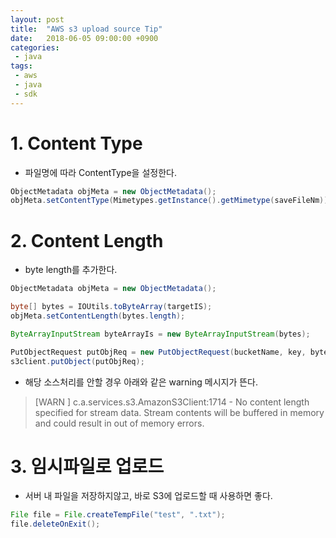 ```yaml
---
layout: post
title:  "AWS s3 upload source Tip"
date:   2018-06-05 09:00:00 +0900
categories:
 - java
tags: 
 - aws
 - java
 - sdk
---
```

# 1. Content Type
- 파일명에 따라 ContentType을 설정한다.

```java
ObjectMetadata objMeta = new ObjectMetadata();
objMeta.setContentType(Mimetypes.getInstance().getMimetype(saveFileNm));
```

# 2. Content Length
- byte length를 추가한다.

```java
ObjectMetadata objMeta = new ObjectMetadata();

byte[] bytes = IOUtils.toByteArray(targetIS);
objMeta.setContentLength(bytes.length);

ByteArrayInputStream byteArrayIs = new ByteArrayInputStream(bytes);

PutObjectRequest putObjReq = new PutObjectRequest(bucketName, key, byteArrayIs, objMeta);
s3client.putObject(putObjReq);
```

- 해당 소스처리를 안할 경우 아래와 같은 warning 메시지가 뜬다.

> [WARN ] c.a.services.s3.AmazonS3Client:1714 - No content length specified for stream data.  Stream contents will be buffered in memory and could result in out of memory errors.

# 3. 임시파일로 업로드
- 서버 내 파일을 저장하지않고, 바로 S3에 업로드할 때 사용하면 좋다.

```java
File file = File.createTempFile("test", ".txt");
file.deleteOnExit();
```

